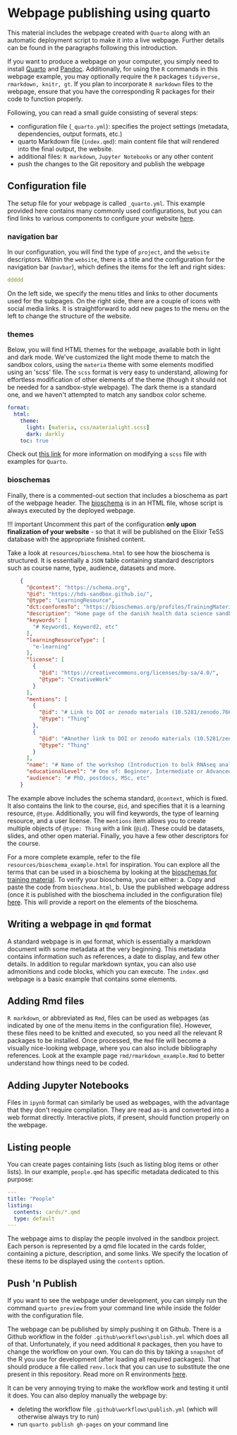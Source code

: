 # Webpage publishing using quarto

This material includes the webpage created with `Quarto` along with an automatic deployment script to make it into a live webpage. Further details can be found in the paragraphs following this introduction.

If you want to produce a webpage on your computer, you simply need to install [Quarto](https://quarto.org/docs/download/) and [Pandoc](https://pandoc.org/installing.html). Additionally, for using the `R` commands in this webpage example, you may optionally require the `R` packages `tidyverse, rmarkdown, knitr, gt`. If you plan to incorporate `R markdown` files to the webpage, ensure that you have the corresponding R packages for their code to function properly.

Following, you can read a small guide consisting of several steps:
- configuration file (`_quarto.yml`): specifies the project settings (metadata, dependencies, output formats, etc.)
- quarto Markdown file (`index.qmd`): main content file that will rendered into the final output, the website.
- additional files: `R markdown`, `Jupyter Notebooks` or any other content 
- push the changes to the Git repository and publish the webpage

## Configuration file

The setup file for your webpage is called `_quarto.yml`. This example provided here contains many commonly used configurations, but you can find links to various components to configure your website [here](https://quarto.org/docs/websites/).

### navigation bar

In our configuration, you will find the type of `project`, and the `website` descriptors. Within the `website`, there is a title and the configuration for the navigation bar (`navbar`), which defines the items for the left and right sides:

```yml
ddddd
```
On the left side, we specify the menu titles and links to other documents used for the subpages. On the right side, there are a couple of icons with social media links. It is straightforward to add new pages to the menu on the left to change the structure of the website.

### themes

Below, you will find HTML themes for the webpage, available both in light and dark mode. We've customized the light mode theme to match the sandbox colors, using the `materia` theme with some elements modified using an 'scss' file.  The `scss` format is very easy to understand, allowing for effortless modification of other elements of the theme (though it should not be needed for a sandbox-style webpage). The dark theme is a standard one, and we  haven't attempted to match any sandbox color scheme. 

```yml
format:
  html:
    theme: 
      light: [materia, css/materialight.scss]
      dark: darkly
    toc: true
```

Check out [this link](https://quarto.org/docs/output-formats/html-themes.html) for more information on modifying a `scss` file with examples for `Quarto`.

### bioschemas

Finally, there is a commented-out section that includes a bioschema as part of the webpage header. The [bioschema](https://bioschemas.org/) is in an HTML file, whose script is always executed by the deployed webpage. 

!!! important
    Uncomment this part of the configuration **only upon finalization of your website** - so that it will be published on the Elixir TeSS database with the appropriate finished content.

Take a look at `resources/bioschema.html` to see how the bioschema is structured. It is essentially a `JSON` table containing standard descriptors such as course name, type, audience, datasets and more.

```json
    {
      "@context": "https://schema.org",
      "@id": "https://hds-sandbox.github.io/",
      "@type": "LearningResource",
      "dct:conformsTo": "https://bioschemas.org/profiles/TrainingMaterial/1.0-RELEASE",
      "description": "Home page of the danish health data science sandbox",
      "keywords": [
        "# Keyword1, Keyword2, etc"
      ],
      "learningResourceType": [
        "e-learning"
      ],
      "license": [
        {
          "@id": "https://creativecommons.org/licenses/by-sa/4.0/",
          "@type": "CreativeWork"
        }
      ],
      "mentions": [
        {
          "@id": "# Link to DOI or zenodo materials (10.5281/zenodo.7660225)",
          "@type": "Thing"
        },
        {
          "@id": "#Another link to DOI or zenodo materials (10.5281/zenodo.7565997)",
          "@type": "Thing"
        }
      ],
      "name": "# Name of the workshop (Introduction to bulk RNAseq analysis workshop)",
      "educationalLevel": "# One of: Beginner, Intermediate or Advanced",
      "audience": "# PhD, postdocs, MSc, etc"
    }
```

The example above includes the schema standard, `@context`, which is fixed. It also contains the link to the course, `@id`, and  specifies that it is a learning resource, `@type`. Additionally, you will find keywords, the type of learning resource, and a user license. The `mentions` item allows you to create multiple objects of `@type: Thing` with a link (`@id`). These could be datasets, slides, and other open material. Finally, you have a few other descriptors for the course.

For a more complete example, refer to the file `resources/bioschema_example.html` for inspiration. You can explore all the terms that can be used in a bioschema by looking at the [bioschemas for training material](https://bioschemas.org/profiles/TrainingMaterial/1.0-RELEASE). To verify your bioschema, you can either: a. Copy and paste the code from `bioschema.html`, b. Use the published webpage address (once it is published with the bioschema included in the configuration file) [here](https://validator.schema.org/). This will provide a report on the elements of the bioschema.

## Writing a webpage in `qmd` format

A standard webpage is in `qmd` format, which is essentially a markdown document with some metadata at the very beginning. This metadata contains information such as references, a date to display, and few other details. In addition to regular markdown syntax, you can also use admonitions and code blocks, which you can execute. The `index.qmd` webpage is a basic example that contains some elements.

## Adding Rmd files

`R markdown`, or abbreviated as `Rmd`, files can be used as webpages (as indicated by one of the menu items in the configuration file). However, these files need to be knitted and executed, so you need all the relevant R packages to be installed. Once processed, the `Rmd` file will become a visually nice-looking webpage, where you can also include bibliography references. Look at the example page `rmd/rmarkdown_example.Rmd` to better understand how things need to be coded.

## Adding Jupyter Notebooks

Files in `ipynb` format can similarly be used as webpages, with the advantage that they don't require compilation. They are read as-is and converted into a web format directly. Interactive plots, if present, should function properly on the webpage.

## Listing people

You can create pages containing lists (such as listing blog items or other lists). In our example, `people.qmd` has specific metadata dedicated to this purpose:

```yml
---
title: "People"
listing:
  contents: cards/*.qmd
  type: default
---
```

The webpage aims to display the people involved in the sandbox project. Each person is represented by a qmd file located in the cards folder, containing a picture, description, and some links. We specify the location of these items to be displayed using the `contents` option. 

## Push 'n Publish

If you want to see the webpage under development, you can simply run the command `quarto preview` from your command line while inside the folder with the configuration file.

The webpage can be published by simply pushing it on Github. There is a Github workflow in the folder `.github\workflows\publish.yml` which does all of that. Unfortunately, if you need additional `R` packages, then you have to change the workflow on your own. You can do this by taking a `snapshot` of the R you use for development (after loading all required packages). That should produce a file called `renv.lock` that you can use to substitute the one present in this repository. Read more on R environments [here](https://github.com/hds-sandbox/ucloud_development/blob/main/ucloud_develop_docs.md#rstudio-based-apps).

It can be very annoying trying to make the workflow work and testing it until it does. You can also deploy manually the webpage by:

* deleting the workflow file `.github\workflows\publish.yml` (which will otherwise always try to run)
* run `quarto publish gh-pages` on your command line

